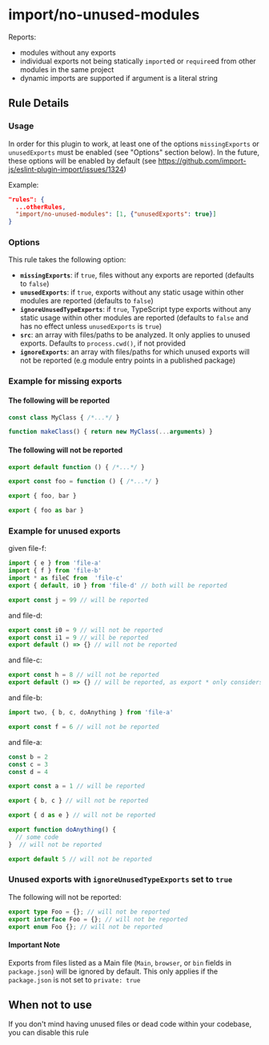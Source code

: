 # import/no-unused-modules

<!-- end auto-generated rule header -->

Reports:

 - modules without any exports
 - individual exports not being statically `import`ed or `require`ed from other modules in the same project
 - dynamic imports are supported if argument is a literal string

## Rule Details

### Usage

In order for this plugin to work, at least one of the options `missingExports` or `unusedExports` must be enabled (see "Options" section below). In the future, these options will be enabled by default (see <https://github.com/import-js/eslint-plugin-import/issues/1324>)

Example:

```json
"rules": {
  ...otherRules,
  "import/no-unused-modules": [1, {"unusedExports": true}]
}
```

### Options

This rule takes the following option:

 - **`missingExports`**: if `true`, files without any exports are reported (defaults to `false`)
 - **`unusedExports`**: if `true`, exports without any static usage within other modules are reported (defaults to `false`)
 - **`ignoreUnusedTypeExports`**: if `true`, TypeScript type exports without any static usage within other modules are reported (defaults to `false` and has no effect unless `unusedExports` is `true`)
 - **`src`**: an array with files/paths to be analyzed. It only applies to unused exports. Defaults to `process.cwd()`, if not provided
 - **`ignoreExports`**: an array with files/paths for which unused exports will not be reported (e.g module entry points in a published package)

### Example for missing exports

#### The following will be reported

```js
const class MyClass { /*...*/ }

function makeClass() { return new MyClass(...arguments) }
```

#### The following will not be reported

```js
export default function () { /*...*/ }
```

```js
export const foo = function () { /*...*/ }
```

```js
export { foo, bar }
```

```js
export { foo as bar }
```

### Example for unused exports

given file-f:

```js
import { e } from 'file-a'
import { f } from 'file-b'
import * as fileC from  'file-c'
export { default, i0 } from 'file-d' // both will be reported

export const j = 99 // will be reported
```

and file-d:

```js
export const i0 = 9 // will not be reported
export const i1 = 9 // will be reported
export default () => {} // will not be reported
```

and file-c:

```js
export const h = 8 // will not be reported
export default () => {} // will be reported, as export * only considers named exports and ignores default exports
```

and file-b:

```js
import two, { b, c, doAnything } from 'file-a'

export const f = 6 // will not be reported
```

and file-a:

```js
const b = 2
const c = 3
const d = 4

export const a = 1 // will be reported

export { b, c } // will not be reported

export { d as e } // will not be reported

export function doAnything() {
  // some code
}  // will not be reported

export default 5 // will not be reported
```

### Unused exports with `ignoreUnusedTypeExports` set to `true`

The following will not be reported:

```ts
export type Foo = {}; // will not be reported
export interface Foo = {}; // will not be reported
export enum Foo {}; // will not be reported
```

#### Important Note

Exports from files listed as a Main file (`Main`, `browser`, or `bin` fields in `package.json`) will be ignored by default. This only applies if the `package.json` is not set to `private: true`

## When not to use

If you don't mind having unused files or dead code within your codebase, you can disable this rule
